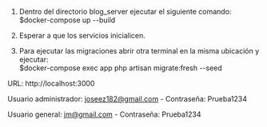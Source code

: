 1. Dentro del directorio blog_server ejecutar el siguiente comando:   
$docker-compose up --build

2. Esperar a que los servicios inicialicen.

3. Para ejecutar las migraciones abrir otra terminal en la misma ubicación y ejecutar:   
$docker-compose exec app php artisan migrate:fresh --seed

URL:
http://localhost:3000

Usuario administrador: joseez182@gmail.com - Contraseña: Prueba1234


Usuario general: jm@gmail.com - Contraseña: Prueba1234

